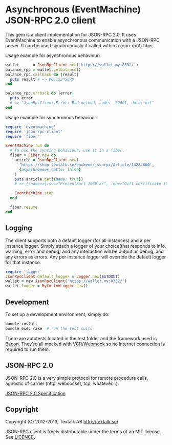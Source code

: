 Asynchronous (EventMachine) JSON-RPC 2.0 client
===============================================

This gem is a client implementation for JSON-RPC 2.0. It uses EventMachine to
enable asynchronous communication with a JSON-RPC server. It can be used synchronously if
called within a (non-root) fiber.

Usage example for asynchronous behaviour:
```Ruby
wallet      = JsonRpcClient.new('https://wallet.my:8332/')
balance_rpc = wallet.getbalance()
balance_rpc.callback do |result|
  puts result # => 90.12345678
end

balance_rpc.errback do |error|
  puts error
  # => "JsonRpcClient.Error: Bad method, code: -32601, data: nil"
end
```

Usage example for synchronous behaviour:
```Ruby
require 'eventmachine'
require 'json-rpc-client'
require 'fiber'

EventMachine.run do
  # To use the syncing behaviour, use it in a fiber.
  fiber = Fiber.new do
    article = JsonRpcClient.new(
      'https://shop.textalk.se/backend/jsonrpc/Article/14284660',
      {asynchronous_calls: false}
    )
    puts article.get({name: true})
    # => {:name=>{:sv=>"Presentkort 1000 kr", :en=>"Gift certificate 1000 SEK"}}

    EventMachine.stop
  end

  fiber.resume
end
```

Logging
-------

The client supports both a default logger (for all instances) and a per instance logger.
Simply attach a logger of your choice(that responds to info, warning, error and debug) and
any interaction will be output as debug, and any errors as errors. Any per instance logger will
override the default logger for that instance.

```Ruby
require 'logger'
JsonRpcClient.default_logger = Logger.new($STDOUT)
wallet = new JsonRpcClient('https://wallet.my:8332/')
wallet.logger = MyCustomLogger.new()
```

Development
-----------

To set up a development environment, simply do:

```bash
bundle install
bundle exec rake  # run the test suite
```

There are autotests located in the test folder and the framework used is
[Bacon](https://github.com/chneukirchen/bacon). They're all mocked with
[VCR](https://github.com/vcr/vcr)/[Webmock](https://github.com/bblimke/webmock)
so no internet connection is required to run them.

JSON-RPC 2.0
------------

JSON-RPC 2.0 is a very simple protocol for remote procedure calls,
agnostic of carrier (http, websocket, tcp, whatever…).

[JSON-RPC 2.0 Specification](http://www.jsonrpc.org/specification)

Copyright
---------
Copyright (C) 2012-2013, Textalk AB <http://textalk.se/>

JSON-RPC client is freely distributable under the terms of an MIT license. See [LICENCE](LICENSE).

